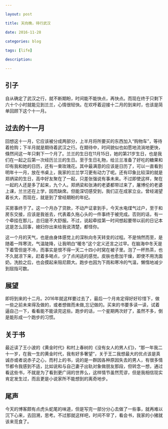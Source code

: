 ```yaml
--- 

layout: post 

title: 天向晚，待行武汉

date: 2016-11-28

categories: blog
 
tags: [life]

description: 

---
```


## 引子

自从确定了武汉之行，就不断期盼，时间能不能快点，再快点。而现在终于只剩下六十个小时就能见到兰兰，心情很轻快。在欢呼着迎接十二月的到来时，也该是简单回顾下这个十一月。

## 过去的十一月

回想这十一月，它应该被分成两部分，上半月将所要买的东西加入“购物车”，等待着抢购；下半月就是期待着武汉之行。在期待中，时间貌似也如愿地流淌地更快，倏然间这一年只剩下一个月了。兰兰的生日在11月15日，她的第21岁生日，也是我们在一起之后第一次经历兰兰的生日。至于生日礼物，给兰兰准备了好吃的糖果和印有我和她的日历，还有一束玫瑰花。其中最满意的应该是日历了，可以一直看到明年十一月，放在书桌上，我家的兰兰学习更有动力了呢。还有印象比较深的就是郑炳梁的生日，高中好友聚在了一起，只差张强说有事未来。不过即使这样，聚在一起的人还是多了起来，九个人。郑炳梁和张涛的老婆都带过来了，屠博伦的老婆上课，兰兰还在上学，因而缺席。但能深切感受到，我们正在成家立业。曾经渴望着长大，而现在，就是到了曾经期盼的年纪。

买房事终于了。这一个月办了贷款，不动产证拿到手，今天水电煤气过户，至于和房东交接，应该是我爸去，代表着久拖心头的一件事终于被完成。否则的话，有一个牵挂在那儿，总归是不大舒服。不过，说起牵挂第一时间想起要带以前的日记本这是怎么回事，媳妇你出来给我说清楚，都怪你。

这一个月的天气，也是由身体感觉上的深秋向冬天转变的过程。不是悄然而至，是随着一阵寒流，气温陡降，让我明白“暖冬”这个定义还言之过早。在脑海中冬天是下着雪但是不冷，而事实是恨不得一天二十四小时窝在被子里。泡了一杯热茶，也不久就凉下来，赶着多喝点，少了点闲适的感觉。皮肤也愈加干燥，即使不用洗面奶，洗脸之后，也会摸起来阻尼颇大。跑步也因为下雨和寒冷的气温，懒惰地减少到屈指可数。

## 展望

即将到来的十二月。2016年就这样要过去了，最后一个月肯定得好好珍惜下，做一些之前未来得及做的，或者想做而未做,忘记做的。买来的书要多读一读，试着逼自己一下，看看能不能读完这些。跑步的话，一个星期两次好了，虽然不多，倒是能形成一个跑步的习惯。

## 关于书

最近读了王小波的《黄金时代》和村上春树的《没有女人的男人们》，“那一年我二十一岁，在我一生的黄金时代，我有好多奢望”，关于王二我想最大的优点该是真诚亦或者说赤子之心，而村上的书，说的是一群因各种原因失去的男人，有很多情节都令我感到不适，比如说和与自己妻子出轨对象做朋友那段，但转念一想，通过看这些书，不就是为了看到更广阔的世界么，这样情节虽然荒谬，但是我相信现实肯定发生过，而且更是小说家所不能想到的离奇地步。

## 尾声

今天的博客颇有点虎头蛇尾的味道，但是写完一部分分心去做了一些事，就再难以沉下心来，去回溯，思考。不过那就这样吧，时间不早了，看会书，我家的小猪就该来觅食了。
